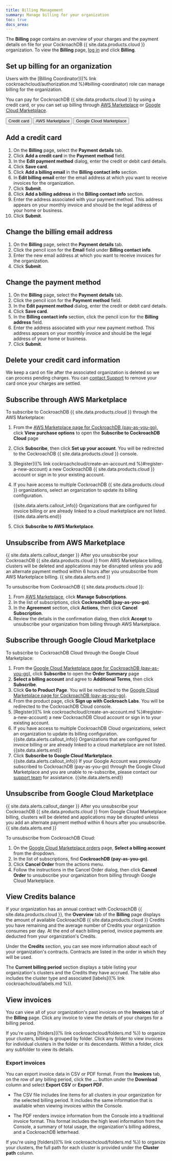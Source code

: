 ```yaml
---
title: Billing Management
summary: Manage billing for your organization
toc: true
docs_area:
---
```


The **Billing** page contains an overview of your charges and the payment details on file for your CockroachDB {{ site.data.products.cloud }} organization. To view the **Billing** page, [log in](https://cockroachlabs.cloud/) and click **Billing**.

## Set up billing for an organization

Users with the [Billing Coordinator]({% link cockroachcloud/authorization.md %}#billing-coordinator) role can manage billing for the organization.

You can pay for CockroachDB {{ site.data.products.cloud }} by using a credit card, or you can set up billing through [AWS Marketplace](https://aws.amazon.com/marketplace) or [Google Cloud Marketplace](https://cloud.google.com/marketplace).

<div class="filters clearfix">
    <button class="filter-button page-level" data-scope="credit-card">Credit card</button>
    <button class="filter-button page-level" data-scope="aws">AWS Marketplace</button>
    <button class="filter-button page-level" data-scope="gcp">Google Cloud Marketplace</button>
</div>

<section class="filter-content" markdown="1" data-scope="credit-card">

## Add a credit card

1. On the **Billing** page, select the **Payment details** tab.
1. Click **Add a credit card** in the **Payment method** field.
1. In the **Edit payment method** dialog, enter the credit or debit card details.
1. Click **Save card**.
1. Click **Add a billing email** in the **Billing contact info** section.
1. In **Edit billing email** enter the email address at which you want to receive invoices for the organization.
1. Click **Submit**.
1. Click **Add a billing address** in the **Billing contact info** section.
1. Enter the address associated with your payment method. This address appears on your monthly invoice and should be the legal address of your home or business.
1. Click **Submit**.

## Change the billing email address

1. On the **Billing** page, select the **Payment details** tab.
1. Click the pencil icon for the **Email** field under **Billing contact info**.
1. Enter the new email address at which you want to receive invoices for the organization.
1. Click **Submit**.

## Change the payment method

1. On the **Billing** page, select the **Payment details** tab.
1. Click the pencil icon for the **Payment method** field.
1. In the **Edit payment method** dialog, enter the credit or debit card details.
1. Click **Save card**.
1. In the **Billing contact info** section, click the pencil icon for the **Billing address** field.
1. Enter the address associated with your new payment method. This address appears on your monthly invoice and should be the legal address of your home or business.
1. Click **Submit**.

## Delete your credit card information

We keep a card on file after the associated organization is deleted so we can process pending charges. You can [contact Support](https://support.cockroachlabs.com) to remove your card once your charges are settled.

</section>

<section class="filter-content" markdown="1" data-scope="aws">

## Subscribe through AWS Marketplace

To subscribe to CockroachDB {{ site.data.products.cloud }} through the AWS Marketplace:

1. From the [AWS Marketplace page for CockroachDB (pay-as-you-go)](https://aws.amazon.com/marketplace/pp/prodview-n3xpypxea63du),  click **View purchase options** to open the **Subscribe to CockroachDB Cloud** page
1. Click **Subscribe**, then click **Set up your account**. You will be redirected to the CockroachDB {{ site.data.products.cloud }} console.
1. [Register]({% link cockroachcloud/create-an-account.md %}#register-a-new-account) a new CockroachDB {{ site.data.products.cloud }} account or sign in to your existing account.
1. If you have access to multiple CockroachDB {{ site.data.products.cloud }} organizations, select an organization to update its billing configuration.

    {{site.data.alerts.callout_info}}
    Organizations that are configured for invoice billing or are already linked to a cloud marketplace are not listed.
    {{site.data.alerts.end}}


1. Click **Subscribe to AWS Marketplace**.


## Unsubscribe from AWS Marketplace

{{ site.data.alerts.callout_danger }}
After you unsubscribe your CockroachDB {{ site.data.products.cloud }} from AWS Marketplace billing, clusters will be deleted and applications may be disrupted unless you add an alternate payment method within 6 hours after you unsubscribe from AWS Marketplace billing.
{{ site.data.alerts.end }}


To unsubscribe from CockroachDB {{ site.data.products.cloud }}:

1. From [AWS Marketplace](https://aws.amazon.com/marketplace), click **Manage Subscriptions**.
1. In the list of subscriptions, click **CockroachDB (pay-as-you-go)**.
1. In the **Agreement** section, click **Actions**, then click **Cancel Subscription**.
1. Review the details in the confirmation dialog, then click **Accept** to unsubscribe your organization from billing through AWS Marketplace.

</section>

<section class="filter-content" markdown="1" data-scope="gcp">

## Subscribe through Google Cloud Marketplace

To subscribe to CockroachDB Cloud through the Google Cloud Marketplace:

1. From the [Google Cloud Marketplace page for CockroachDB (pay-as-you-go)](https://console.cloud.google.com/marketplace/product/cockroachlabs/cockroachdb-pay-as-you-go), click **Subscribe** to open the **Order Summary** page  
2. **Select a billing account** and agree to **Additional Terms**, then click **Subscribe**.   
3. Click **Go to Product Page**. You will be redirected to the [Google Cloud Marketplace page for CockroachDB (pay-as-you-go)](https://console.cloud.google.com/marketplace/product/cockroachlabs/cockroachdb-pay-as-you-go).
4. From the product page, click **Sign up with Cockroach Labs**. You will be redirected to the CockroachDB Cloud console.
5. [Register]({% link cockroachcloud/create-an-account.md %}#register-a-new-account) a new CockroachDB Cloud account or sign in to your existing account.
6. If you have access to multiple CockroachDB Cloud organizations, select an organization to update its billing configuration.
    {{site.data.alerts.callout_info}}
    Organizations that are configured for invoice billing or are already linked to a cloud marketplace are not listed.
    {{site.data.alerts.end}}
7. Click **Subscribe to Google Cloud Marketplace**.
    {{site.data.alerts.callout_info}}
    If your Google Account was previously subscribed to CockroachDB (pay-as-you-go) through the Google Cloud Marketplace and you are unable to re-subscribe, please contact our [support team](https://support.cockroachlabs.com) for assistance.
    {{site.data.alerts.end}}   

## Unsubscribe from Google Cloud Marketplace

{{ site.data.alerts.callout_danger }}
After you unsubscribe your CockroachDB {{ site.data.products.cloud }} from Google Cloud Marketplace billing, clusters will be deleted and applications may be disrupted unless you add an alternate payment method within 6 hours after you unsubscribe.
{{ site.data.alerts.end }}

To unsubscribe from CockroachDB Cloud:

1. On the [Google Cloud Marketplace orders](https://console.cloud.google.com/marketplace/orders) page, **Select a billing account** from the dropdown.
2. In the list of subscriptions, find **CockroachDB (pay-as-you-go)**.
3. Click **Cancel Order** from the actions menu.
4. Follow the instructions in the Cancel Order dialog, then click **Cancel Order** to unsubscribe your organization from billing through Google Cloud Marketplace.

</section>

## View Credits balance

If your organization has an annual contract with CockroachDB {{ site.data.products.cloud }}, the **Overview** tab of the **Billing** page displays the amount of available CockroachDB {{ site.data.products.cloud }} Credits you have remaining and the average number of Credits your organization consumes per day. At the end of each billing period, invoice payments are deducted from your organization's Credits.

Under the **Credits** section, you can see more information about each of your organization's contracts. Contracts are listed in the order in which they will be used.

The **Current billing period** section displays a table listing your organization's clusters and the Credits they have accrued. The table also includes the cluster type and associated [labels]({% link cockroachcloud/labels.md %}).

## View invoices

You can view all of your organization's past invoices on the **Invoices** tab of the **Billing** page. Click any invoice to view the details of your charges for a billing period.

If you're using [folders]({% link cockroachcloud/folders.md %}) to organize your clusters, billing is grouped by folder. Click any folder to view invoices for individual clusters in the folder or its descendants. Within a folder, click any subfolder to view its details.

### Export invoices

You can export invoice data in CSV or PDF format. From the **Invoices** tab, on the row of any billing period, click the **...** button under the **Download** column and select **Export CSV** or **Export PDF**.

- The CSV file includes line items for all clusters in your organization for the selected billing period. It includes the same information that is available when viewing invoices within the Console.

- The PDF renders invoice information from the Console into a traditional invoice format. This format includes the high level information from the Console, a summary of total usage, the organization's billing address, and a CockroachDB letterhead.

If you're using [folders]({% link cockroachcloud/folders.md %}) to organize your clusters, the full path for each cluster is provided under the **Cluster path** column.
